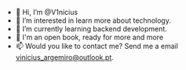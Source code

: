 - 👋 Hi, I’m @V1nicius
- 👀 I’m interested in learn more about technology.
- 🌱 I’m currently learning backend development.
- 💞️ I'm an open book, ready for more and more
- 📫 Would you like to contact me? Send me a email vinicius_argemiro@outlook.pt.

<!---
SrV1nicius/SrV1nicius is a ✨ special ✨ repository because its `README.md` (this file) appears on your GitHub profile.
You can click the Preview link to take a look at your changes.
--->
